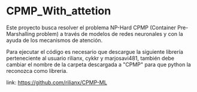 # CPMP_With_attetion

Este proyecto busca resolver el problema NP-Hard CPMP (Container Pre-Marshalling problem) a través de modelos de redes neuronales y con la ayuda de los mecanismos de atención. 

Para ejecutar el código es necesario que descargue la siguiente librería perteneciente al usuario rilianx, cykkr y marjosavi481, también debe cambiar el nombre de la carpeta descargada a "CPMP" para que python la reconozca como libreria.

link: https://github.com/rilianx/CPMP-ML